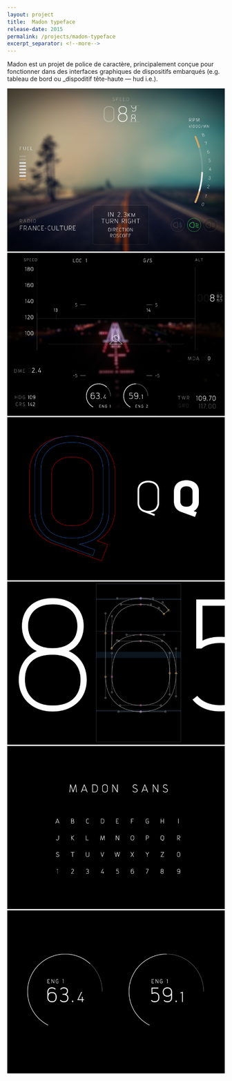 ```yaml
---
layout: project
title:  Madon typeface
release-date: 2015
permalink: /projects/madon-typeface
excerpt_separator: <!--more-->
---
```

Madon est un projet de police de caractère, principalement conçue pour fonctionner<!--more--> dans des interfaces graphiques de dispositifs embarqués (e.g. tableau de bord ou _dispoditif tête-haute ― hud i.e.).

![](/assets/images/projects/madon/madon_03.jpg)
![](/assets/images/projects/madon/madon_06.jpg)
![](/assets/images/projects/madon/madon_08.jpg)
![](/assets/images/projects/madon/madon_10.jpg)
![](/assets/images/projects/madon/madon_12.jpg)
![](/assets/images/projects/madon/madon_14.jpg)
